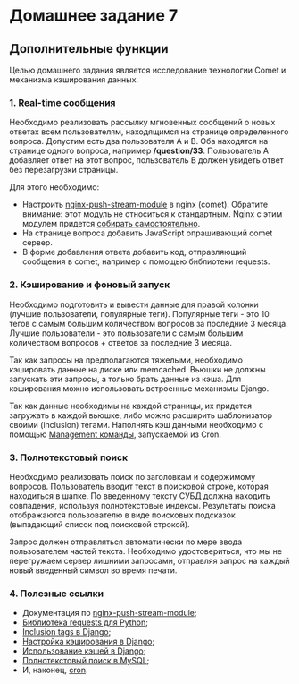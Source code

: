 # Домашнее задание 7

## Дополнительные функции
Целью домашнего задания является исследование технологии Comet и механизма кэширования данных.

### 1. Real-time сообщения
Необходимо реализовать рассылку мгновенных сообщений о новых ответах всем пользователям, находящимся на странице определенного вопроса. Допустим есть два
пользователя A и B. Оба находятся на странице одного вопроса, например **/question/33**. Пользователь A добавляет ответ на этот вопрос, пользователь B должен увидеть
ответ без перезагрузки страницы.

Для этого необходимо:

- Настроить [nginx-push-stream-module](https://www.nginx.com/resources/wiki/modules/push_stream/) в nginx (comet). Обратите внимание: этот модуль не относиться к стандартным. Nginx c этим модулем придется [собирать самостоятельно](https://www.nginx.com/resources/wiki/modules/push_stream/#installation).
- На странице вопроса добавить JavaScript опрашивающий comet сервер.
- В форме добавления ответа добавить код, отправляющий сообщения в comet, например с помощью библиотеки requests.

### 2. Кэширование и фоновый запуск
Необходимо подготовить и вывести данные для правой колонки (лучшие пользователи, популярные теги). Популярные теги - это 10 тегов с самым большим количеством вопросов за последние 3 месяца. Лучшие пользователи - это пользователи с самым большим количеством вопросов + ответов за последние 3 месяца.

Так как запросы на предполагаются тяжелыми, необходимо кэшировать данные на диске или memcached. Вьюшки не должны запускать эти запросы, а только брать данные из кэша. Для кэширования можно использовать встроенные механизмы Django.

Так как данные необходимы на каждой страницы, их придется загружать в каждой вьюшке, либо можно расширить шаблонизатор своими (inclusion) тегами. Наполнять кэш данными необходимо с помощью [Management команды](https://docs.djangoproject.com/en/2.0/howto/custom-management-commands/), запускаемой из Cron.

### 3. Полнотекстовый поиск
Необходимо реализовать поиск по заголовкам и содержимому вопросов. Пользователь вводит текст в поисковой строке, которая находиться в шапке. По введенному тексту СУБД должна находить совпадения, используя полнотекстовые индексы. Результаты поиска отображаются пользователю в виде поисковых подсказок (выпадающий список под поисковой строкой).

Запрос должен отправляться автоматически по мере ввода пользователем частей текста. Необходимо удостовериться, что мы не перегружаем сервер лишними запросами, отправляя запрос на каждый новый введенный символ во время печати.

### 4. Полезные ссылки
- Документация по [nginx-push-stream-module](https://www.nginx.com/resources/wiki/modules/push_stream/);
- [Библиотека requests для Python](http://docs.python-requests.org/en/latest/);
- [Inclusion tags в Django](https://docs.djangoproject.com/en/2.0/howto/custom-template-tags/#inclusion-tags);
- [Настройка кэширования в Django](https://docs.djangoproject.com/es/2.0/topics/cache/#filesystem-caching);
- [Использование кэшей в Django](https://docs.djangoproject.com/es/2.0/topics/cache/#the-low-level-cache-api);
- [Полнотекстовый поиск в MySQL](http://www.mysql.ru/docs/man/Fulltext_Search.html);
- И, наконец, [cron](https://www.google.ru/webhp?sourceid=chrome-instant&ion=1&espv=2&ie=UTF-8&client=ubuntu#q=cron).
